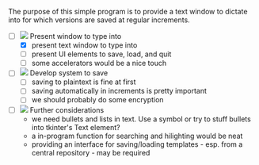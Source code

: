 The purpose of this simple program is to provide a text window to dictate into for which versions are saved at regular increments.
- [ ] ![](http://img.photobucket.com/albums/v321/darkmushroom/Drfetus_small.png) Present window to type into 
  - [x] present text window to type into
  - [ ] present UI elements to save, load, and quit
  - [ ] some accelerators would be a nice touch
- [ ] ![](http://img.photobucket.com/albums/v321/darkmushroom/Drfetus_small.png) Develop system to save
  - [ ] saving to plaintext is fine at first
  - [ ] saving automatically in increments is pretty important
  - [ ] we should probably do some encryption
- [ ] ![](http://img.photobucket.com/albums/v321/darkmushroom/Drfetus_small.png) Further considerations
  * we need bullets and lists in text. Use a symbol or try to stuff bullets into tkinter's Text element?
  * a in-program function for searching and hilighting would be neat
  * providing an interface for saving/loading templates - esp. from a central repository - may be required
